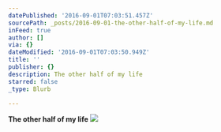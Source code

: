 ```yaml
---
datePublished: '2016-09-01T07:03:51.457Z'
sourcePath: _posts/2016-09-01-the-other-half-of-my-life.md
inFeed: true
author: []
via: {}
dateModified: '2016-09-01T07:03:50.949Z'
title: ''
publisher: {}
description: The other half of my life
starred: false
_type: Blurb

---
```

**The other half of my life**
![](https://the-grid-user-content.s3-us-west-2.amazonaws.com/84b204f8-f6c3-4a76-bcf8-29487346b2f5.jpg)